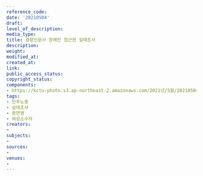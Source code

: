 ```yaml
---
reference_code: 
date: '20210504'
draft: 
level_of_description: 
media_type: 
title: 경향신문사 장애인 접근권 실태조사
description: 
weight: 
modified_at: 
created_at: 
link: 
public_access_status: 
copyright_status: 
components:
- https://kctu-photo.s3.ap-northeast-2.amazonaws.com/2021년/5월/20210504-경향신문사+장애인+접근권+실태조사_민주노총_실태조사_총연맹_여성소수자/403122_56579_3948.jpg
tags:
- 민주노총
- 실태조사
- 총연맹
- 여성소수자
creators:
- 
subjects:
- 
sources:
- 
venues:
- 
---
```

